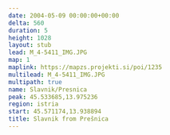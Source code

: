 ```yaml
---
date: 2004-05-09 00:00:00+00:00
delta: 560
duration: 5
height: 1028
layout: stub
lead: M_4-5411_IMG.JPG
map: 1
maplink: https://mapzs.projekti.si/poi/1235
multilead: M_4-5411_IMG.JPG
multipath: true
name: Slavnik/Presnica
peak: 45.533685,13.975236
region: istria
start: 45.571174,13.938894
title: Slavnik from Prešnica
---
```

